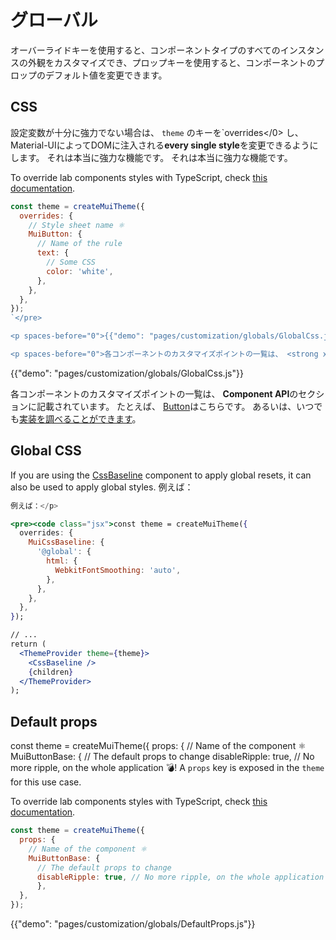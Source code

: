 # グローバル

<p class="description">オーバーライドキーを使用すると、コンポーネントタイプのすべてのインスタンスの外観をカスタマイズでき、プロップキーを使用すると、コンポーネントのプロップのデフォルト値を変更できます。</p>

## CSS

設定変数が十分に強力でない場合は、 `theme` の</code>キーを`overrides</0> し、Material-UIによってDOMに注入される<strong>every single style</strong>を変更できるようにします。 それは本当に強力な機能です。 それは本当に強力な機能です。

To override lab components styles with TypeScript, check [this documentation](/components/about-the-lab/#typescript).

```js
const theme = createMuiTheme({
  overrides: {
    // Style sheet name ⚛️
    MuiButton: {
      // Name of the rule
      text: {
        // Some CSS
        color: 'white',
      },
    },
  },
});
`</pre>

<p spaces-before="0">{{"demo": "pages/customization/globals/GlobalCss.js"}}</p>

<p spaces-before="0">各コンポーネントのカスタマイズポイントの一覧は、 <strong x-id="1">Component API</strong>のセクションに記載されています。
```

{{"demo": "pages/customization/globals/GlobalCss.js"}}

各コンポーネントのカスタマイズポイントの一覧は、 **Component API**のセクションに記載されています。 たとえば、 [Button](/api/button/#css)はこちらです。 あるいは、いつでも[実装を調べることができます](https://github.com/mui-org/material-ui/blob/next/packages/material-ui/src/Button/Button.js)。

## Global CSS

If you are using the [CssBaseline](/components/css-baseline/) component to apply global resets, it can also be used to apply global styles. 例えば：

```jsx
例えば：</p>

<pre><code class="jsx">const theme = createMuiTheme({
  overrides: {
    MuiCssBaseline: {
      '@global': {
        html: {
          WebkitFontSmoothing: 'auto',
        },
      },
    },
  },
});

// ...
return (
  <ThemeProvider theme={theme}>
    <CssBaseline />
    {children}
  </ThemeProvider>
);
```

## Default props

const theme = createMuiTheme({ props: { // Name of the component ⚛️ MuiButtonBase: { // The default props to change disableRipple: true, // No more ripple, on the whole application 💣! A `props` key is exposed in the `theme` for this use case.

To override lab components styles with TypeScript, check [this documentation](/components/about-the-lab/#typescript).

```js
const theme = createMuiTheme({
  props: {
    // Name of the component ⚛️
    MuiButtonBase: {
      // The default props to change
      disableRipple: true, // No more ripple, on the whole application 💣!
      },
  },
});
```

{{"demo": "pages/customization/globals/DefaultProps.js"}}

